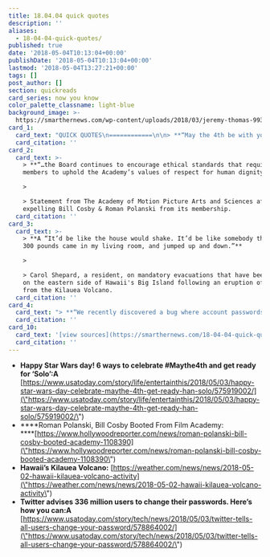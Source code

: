 ```yaml
---
title: 18.04.04 quick quotes
description: ''
aliases:
  - 18-04-04-quick-quotes/
published: true
date: '2018-05-04T10:13:04+00:00'
publishDate: '2018-05-04T10:13:04+00:00'
lastmod: '2018-05-04T13:27:21+00:00'
tags: []
post_author: []
section: quickreads
card_series: now you know
color_palette_classname: light-blue
background_image: >-
  https://smarthernews.com/wp-content/uploads/2018/03/jeremy-thomas-99326-unsplash-scaled.jpg
card_1:
  card_text: "QUICK QUOTES\n============\n\n> **“May the 4th be with you.”**\n> \n> Fans celebrate Star Wars day with a clever play on the iconic: \"May the Force be with you.\" ...Or if you're from the \"Dark Side\" you may chose to celebrate tomorrow, Revenge of the Fifth in honor of Star Wars: Episode III a\x13 Revenge of the Sith & all the evil Sith Lords."
  card_citation: ''
card_2:
  card_text: >-
    > **“…the Board continues to encourage ethical standards that require
    members to uphold the Academy’s values of respect for human dignity”**

    > 

    > Statement from The Academy of Motion Picture Arts and Sciences after
    expelling Bill Cosby & Roman Polanski from its membership.
  card_citation: ''
card_3:
  card_text: >-
    > **A “It’d be like the house would shake. It’d be like somebody that weighs
    300 pounds came in my living room, and jumped up and down.”**

    > 

    > Carol Shepard, a resident, on mandatory evacuations that have been ordered
    on the eastern side of Hawaii's Big Island following an eruption of lava
    from the Kilauea Volcano.
  card_citation: ''
card_4:
  card_text: "> **“We recently discovered a bug where account passwords were being written to an internal log before completing a masking/hashing process. Wea\x19ve fixed, see no indication of breach or misuse, and believe ita\x19s important for us to be open about this internal defect.”**\n> \n> Twitter CEO \"@Jack\" Dorsey's May 3rd tweet warning all 336M users to change their passwords immediately."
  card_citation: ''
card_10:
  card_text: '[view sources](https://smarthernews.com/18-04-04-quick-quotes/)'
  card_citation: ''
---
```

*   **Happy Star Wars day! 6 ways to celebrate #Maythe4th and get ready for ‘Solo’:A** [https://www.usatoday.com/story/life/entertainthis/2018/05/03/happy-star-wars-day-celebrate-maythe-4th-get-ready-han-solo/575919002/](\"https://www.usatoday.com/story/life/entertainthis/2018/05/03/happy-star-wars-day-celebrate-maythe-4th-get-ready-han-solo/575919002/\")
*   ****Roman Polanski, Bill Cosby Booted From Film Academy:  
    ****[https://www.hollywoodreporter.com/news/roman-polanski-bill-cosby-booted-academy-1108390](\"https://www.hollywoodreporter.com/news/roman-polanski-bill-cosby-booted-academy-1108390\")
*   **Hawaii’s Kilauea Volcano:** [https://weather.com/news/news/2018-05-02-hawaii-kilauea-volcano-activity](\"https://weather.com/news/news/2018-05-02-hawaii-kilauea-volcano-activity\")
*   **Twitter advises 336 million users to change their passwords. Here’s how you can:A** [https://www.usatoday.com/story/tech/news/2018/05/03/twitter-tells-all-users-change-your-password/578864002/](\"https://www.usatoday.com/story/tech/news/2018/05/03/twitter-tells-all-users-change-your-password/578864002/\")
